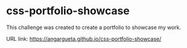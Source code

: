 # css-portfolio-showcase

This challenge was created to create a portfolio to showcase my work.


URL link: https://angargueta.github.io/css-portfolio-showcase/
